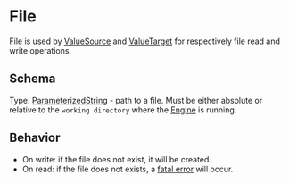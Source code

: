 # File
File is used by [ValueSource] and [ValueTarget] for respectively file read and write operations.

## Schema
Type: [ParameterizedString] - path to a file. Must be either absolute or relative to the `working directory` where the [Engine] is running.

## Behavior

- On write: if the file does not exist, it will be created.
- On read: if the file does not exists, a [fatal error][fatal] will occur.


[fatal]: ../ConsoleMessagesReference.md#Fatal-Errors
[ParameterizedString]: ParameterizedString.md
[Engine]: ../Definitions.md#Virtual-Thing-Engine-and-Engine
[ValueSource]: ValueSource.md
[ValueTarget]: ValueTarget.md



